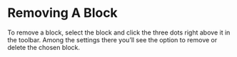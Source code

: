 # Removing A Block

To remove a block, select the block and click the three dots right above it in the toolbar. Among the settings there you’ll see the option to remove or delete the chosen block.
